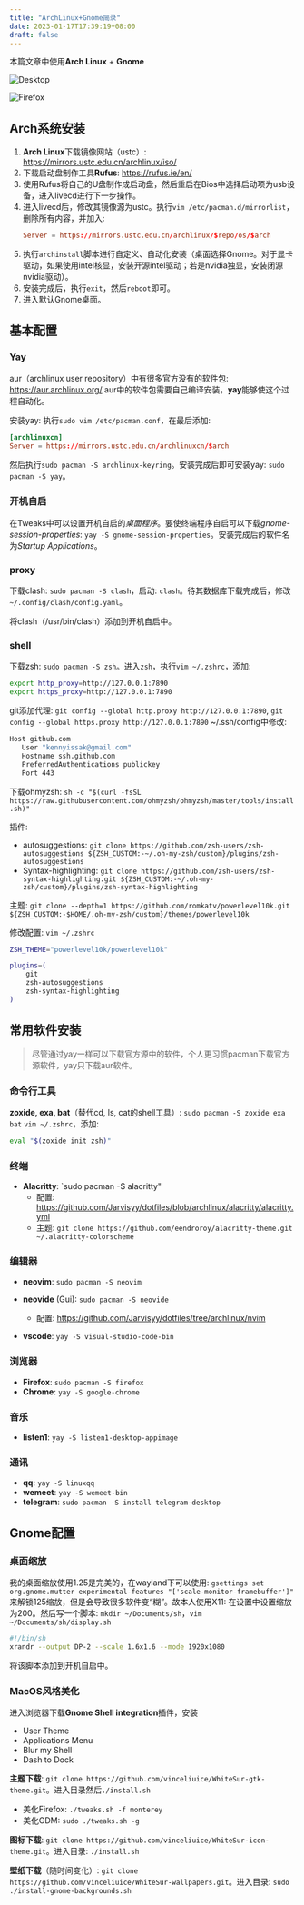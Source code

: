 ```yaml
---
title: "ArchLinux+Gnome简录"
date: 2023-01-17T17:39:19+08:00
draft: false
---
```


本篇文章中使用**Arch Linux** + **Gnome**

![Desktop](/img/posts/desktop.png)

![Firefox](/img/posts/firefox.png)

## Arch系统安装
1. **Arch Linux**下载镜像网站（ustc）: https://mirrors.ustc.edu.cn/archlinux/iso/
2. 下载启动盘制作工具**Rufus**: https://rufus.ie/en/
3. 使用Rufus将自己的U盘制作成启动盘，然后重启在Bios中选择启动项为usb设备，进入livecd进行下一步操作。
4. 进入livecd后，修改其镜像源为ustc。执行`vim /etc/pacman.d/mirrorlist`，删除所有内容，并加入: 
    ```toml
    Server = https://mirrors.ustc.edu.cn/archlinux/$repo/os/$arch
    ```
5. 执行`archinstall`脚本进行自定义、自动化安装（桌面选择Gnome。对于显卡驱动，如果使用intel核显，安装开源intel驱动；若是nvidia独显，安装闭源nvidia驱动）。
6. 安装完成后，执行`exit`，然后`reboot`即可。
7. 进入默认Gnome桌面。

## 基本配置

### Yay
aur（archlinux user repository）中有很多官方没有的软件包: https://aur.archlinux.org/
aur中的软件包需要自己编译安装，**yay**能够使这个过程自动化。

安装yay: 
执行`sudo vim /etc/pacman.conf`，在最后添加: 
```toml
[archlinuxcn]
Server = https://mirrors.ustc.edu.cn/archlinuxcn/$arch
```
然后执行`sudo pacman -S archlinux-keyring`。安装完成后即可安装yay: `sudo pacman -S yay`。

### 开机自启
在Tweaks中可以设置开机自启的*桌面程序*。要使终端程序自启可以下载*gnome-session-properties*: `yay -S gnome-session-properties`。安装完成后的软件名为*Startup Applications*。

### proxy
下载clash: `sudo pacman -S clash`，启动: `clash`。待其数据库下载完成后，修改`~/.config/clash/config.yaml`。

将clash（/usr/bin/clash）添加到开机自启中。

### shell
下载zsh: `sudo pacman -S zsh`。进入`zsh`，执行`vim ~/.zshrc`，添加: 
```sh
export http_proxy=http://127.0.0.1:7890
export https_proxy=http://127.0.0.1:7890
```
git添加代理: 
`git config --global http.proxy http://127.0.0.1:7890`, `git config --global https.proxy http://127.0.0.1:7890`
~/.ssh/config中修改: 
```sh
Host github.com
   User "kennyissak@gmail.com"
   Hostname ssh.github.com
   PreferredAuthentications publickey
   Port 443
```

下载ohmyzsh: `sh -c "$(curl -fsSL https://raw.githubusercontent.com/ohmyzsh/ohmyzsh/master/tools/install.sh)"`

插件: 
- autosuggestions: `git clone https://github.com/zsh-users/zsh-autosuggestions ${ZSH_CUSTOM:-~/.oh-my-zsh/custom}/plugins/zsh-autosuggestions`
- Syntax-highlighting: `git clone https://github.com/zsh-users/zsh-syntax-highlighting.git ${ZSH_CUSTOM:-~/.oh-my-zsh/custom}/plugins/zsh-syntax-highlighting`
  
主题: `git clone --depth=1 https://github.com/romkatv/powerlevel10k.git ${ZSH_CUSTOM:-$HOME/.oh-my-zsh/custom}/themes/powerlevel10k`

修改配置: `vim ~/.zshrc`
```sh
ZSH_THEME="powerlevel10k/powerlevel10k"

plugins=(
	git
	zsh-autosuggestions
	zsh-syntax-highlighting
)
```

## 常用软件安装

> 尽管通过yay一样可以下载官方源中的软件，个人更习惯pacman下载官方源软件，yay只下载aur软件。
### 命令行工具
**zoxide, exa, bat**（替代cd, ls, cat的shell工具）: `sudo pacman -S zoxide exa bat`
`vim ~/.zshrc`，添加: 
```sh
eval "$(zoxide init zsh)"
```

### 终端
- **Alacritty**: `sudo pacman -S alacritty"
  - 配置: https://github.com/Jarvisyy/dotfiles/blob/archlinux/alacritty/alacritty.yml
  - 主题: `git clone https://github.com/eendroroy/alacritty-theme.git ~/.alacritty-colorscheme`

### 编辑器
- **neovim**: `sudo pacman -S neovim`
- **neovide** (Gui): `sudo pacman -S neovide`
  - 配置: https://github.com/Jarvisyy/dotfiles/tree/archlinux/nvim


- **vscode**: `yay -S visual-studio-code-bin`

### 浏览器
- **Firefox**: `sudo pacman -S firefox`
- **Chrome**: `yay -S google-chrome`

### 音乐
- **listen1**: `yay -S listen1-desktop-appimage`

### 通讯
- **qq**: `yay -S linuxqq`
- **wemeet**: `yay -S wemeet-bin`
- **telegram**: `sudo pacman -S install telegram-desktop`

## Gnome配置

### 桌面缩放
我的桌面缩放使用1.25是完美的，在wayland下可以使用: `gsettings set org.gnome.mutter experimental-features "['scale-monitor-framebuffer']"
`来解锁125缩放，但是会导致很多软件变“糊”。故本人使用X11: 在设置中设置缩放为200。然后写一个脚本: `mkdir ~/Documents/sh`，`vim ~/Documents/sh/display.sh`
```sh
#!/bin/sh
xrandr --output DP-2 --scale 1.6x1.6 --mode 1920x1080
```
将该脚本添加到开机自启中。

### MacOS风格美化

进入浏览器下载**Gnome Shell integration**插件，安装
- User Theme
- Applications Menu
- Blur my Shell
- Dash to Dock


**主题下载**: `git clone https://github.com/vinceliuice/WhiteSur-gtk-theme.git`。进入目录然后`./install.sh`
- 美化Firefox: `./tweaks.sh -f monterey`
- 美化GDM: `sudo ./tweaks.sh -g`

**图标下载**: `git clone https://github.com/vinceliuice/WhiteSur-icon-theme.git`。进入目录: `./install.sh`

**壁纸下载**（随时间变化）: `git clone https://github.com/vinceliuice/WhiteSur-wallpapers.git`。进入目录: `sudo ./install-gnome-backgrounds.sh`
